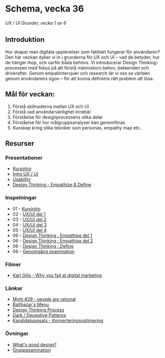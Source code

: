 # Schema, vecka 36
###### UX / UI Grunder, vecka 1 av 6

## Introduktion

Hur skapar man digitala upplevelser som faktiskt fungerar för användaren? Den här veckan dyker vi in i grunderna för UX och UI – vad de betyder, hur de hänger ihop, och varför båda behövs. Vi introducerar Design Thinking-processen med fokus på att förstå människors behov, beteenden och drivkrafter. Genom empatiintervjuer och research lär vi oss se världen genom användarens ögon – för att kunna definiera rätt problem att lösa.

## Mål för veckan:
1. Förstå skillnaderna mellan UX och UI
2. Förstå vad användarvänlighet innebär
3. Förståelse för designprocessens olika delar
4. Förståelse för hur målgruppsanalyser kan genomföras
5. Kunskap kring olika tekniker som personas, empathy map etc.

## Resurser

### Presentationer
* [Kursintro](https://docs.google.com/presentation/d/14BHukM0yvVMDr4Ask-h4pTMjDHfsCw4D/edit?usp=sharing&ouid=117251319654116712560&rtpof=true&sd=true)
* [Intro UX / UI](https://docs.google.com/presentation/d/1Ooyuz9l10qyDx1dp53bQCGWGxohqC4Uv/edit?usp=sharing&ouid=117251319654116712560&rtpof=true&sd=true)
* [Usability](https://docs.google.com/presentation/d/1EJlN5MLs7aieBguNitVSzZeH0agK1NRb/edit?usp=sharing&ouid=117251319654116712560&rtpof=true&sd=true)
* [Design Thinking - Empathize & Define](https://docs.google.com/presentation/d/16WJ3PfmE1Ox4Lil5rSmO6CRGi-pIgoaz/edit?usp=sharing&ouid=117251319654116712560&rtpof=true&sd=true)

### Inspelningar

* 01 - [Kursintro](https://funet.sharepoint.com/:v:/s/FrontendutvecklareYH-Fe25/EdSAbCIhzHFDr32piX40DUcB7v0ygdiEaOLvwOwd2TWnbw?e=BmgaVj)
* 02 - [UX/UI del 1](https://funet.sharepoint.com/:v:/s/FrontendutvecklareYH-Fe25/EeBMXE3WgnNAuAqJu6uxizQBA8Ky0XERYMnBmqCSry-WcA?e=XgpdlU)
* 03 - [UX/UI del 2](https://funet.sharepoint.com/:v:/s/FrontendutvecklareYH-Fe25/EdynmjSAZSRJplSws5TbR6sB4ILAaMbyjTKjJEHvj387ow?e=fM0xkK)
* 04 - [UX/UI del 3](https://funet.sharepoint.com/:v:/s/FrontendutvecklareYH-Fe25/ETIt7E6p8X9Lj1f7gUD3uHgB40JXASpQKZDEP1gcSFvSVw?e=ucEaGb)
* 05 - [UX/UI del 4](https://funet.sharepoint.com/:v:/s/FrontendutvecklareYH-Fe25/EYdfp_uJnRdKuY8GJM13FPQBt0E0TyfeS4rO1F7KbxCeRg?e=sdRR86)
* 06 - [Design Thinking : Empathise del 1](https://funet.sharepoint.com/:v:/s/FrontendutvecklareYH-Fe25/EWxXm2nH5OlJjdGCTjyFLYYBpkA1Qg6isCJMyHqO2g58QQ?e=08hNFB)
* 06 - [Design Thinking : Empathise del 2](https://funet.sharepoint.com/:v:/s/FrontendutvecklareYH-Fe25/ERdi-y7nWRxEtzCIUBDXWA4By22VEkzuJ_ZLY4dqaHiBHQ?e=2Dr9Yd)
* 06 - [Design Thinking : Define](https://funet.sharepoint.com/:v:/s/FrontendutvecklareYH-Fe25/EQ79OHzS81VDrbEsRMXUU-IBO21rQxTeBOAnvydmkCLZfg?e=IVcHVw)
* 06 - [Genomgång examination]()

### Filmer
* [Karl Gilis - Why you fail at digital marketing](https://www.youtube.com/watch?v=5smmkVq3osE)

### Länkar
* [Myth #29 - people are rational](https://uxmyths.com/post/2607991907/myth-29-people-are-rational)
* [Balthazar's Menu](https://nymag.com/restaurants/features/62498/)
* [Design Thinking Process](https://www.interaction-design.org/literature/article/5-stages-in-the-design-thinking-process)
* [Dark / Deceptive Patterns](https://www.deceptive.design/)
* [Kandidatuppsats - Konverteringsoptimering](https://www.diva-portal.org/smash/record.jsf?dswid=-9376&pid=diva2%3A1763554&c=2&searchType=SIMPLE&language=sv&query=jesper+nyberg&af=%5B%22personName%3A%5C%22Nyberg%2C+Jesper%5C%22%22%5D&aq=%5B%5B%5D%5D&aq2=%5B%5B%5D%5D&aqe=%5B%5D&noOfRows=50&sortOrder=author_sort_asc&sortOrder2=title_sort_asc&onlyFullText=false&sf=all)

### Övningar
* [What's good design?](https://github.com/fu-ux-ui-fe24/exercise-whats-good-design/tree/main)
* [Gruppexamination](https://github.com/fu-ux-ui-fe25/exam-group-design-thinking-process)
